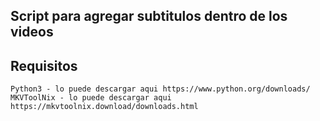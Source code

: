 ## Script para agregar subtitulos dentro de los videos 

## Requisitos 
```
Python3 - lo puede descargar aqui https://www.python.org/downloads/
MKVToolNix - lo puede descargar aqui https://mkvtoolnix.download/downloads.html

```
